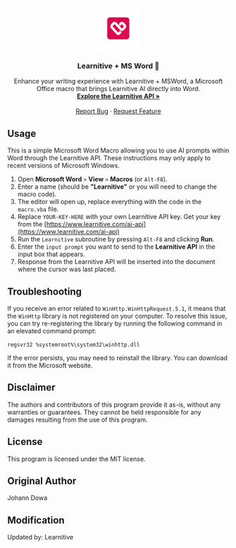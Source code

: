 <div align="center">
  <a href="https://www.learnitive.com/">
    <img src="favicon-social-transparent.png" alt="Logo" height="100">
  </a>

  <br />
  <h3 align="center">Learnitive + MS Word 🚀</h3>

  <p align="center">
    Enhance your writing experience with Learnitive + MSWord, a Microsoft Office macro that brings Learnitive AI directly into Word.
    <br />
    <a href="https://www.learnitive.com/ai-api"><strong>Explore the Learnitive API »</strong></a>
    <br />
    <br />
    <a href="https://github.com/learnitive/MSWord/issues">Report Bug</a>
    ·
    <a href="https://github.com/learnitive/MSWord/issues">Request Feature</a>
  </p>


</div>


## Usage

This is a simple Microsoft Word Macro allowing you to use AI prompts within Word through the Learnitive API. These instructions may only apply to recent versions of Microsoft Windows. 

1. Open **Microsoft Word** `>` **View** `>` **Macros** (or `Alt-F8`).
2. Enter a name (should be **"Learnitive"** or you will need to change the macro code).
3. The editor will open up, replace everything with the code in the `macro.vba` file.
4. Replace `YOUR-KEY-HERE` with your own Learnitive API key. Get your key from the [https://www.learnitive.com/ai-api](https://www.learnitive.com/ai-api)
5. Run the `Learnitive` subroutine by pressing `Alt-F8` and clicking **Run**. 
6. Enter the `input prompt` you want to send to the **Learnitive API** in the input box that appears.
7. Response from the Learnitive API will be inserted into the document where the cursor was last placed.

## Troubleshooting

If you receive an error related to `WinHttp.WinHttpRequest.5.1`, it means that the `WinHttp` library is not registered on your computer. To resolve this issue, you can try re-registering the library by running the following command in an elevated command prompt:

```
regsvr32 %systemroot%\system32\winhttp.dll
```

If the error persists, you may need to reinstall the library. You can download it from the Microsoft website.

## Disclaimer
The authors and contributors of this program provide it as-is, without any warranties or guarantees. They cannot be held responsible for any damages resulting from the use of this program.

## License
This program is licensed under the MIT license.

## Original Author
Johann Dowa

## Modification
Updated by: Learnitive
